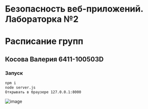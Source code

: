 # Безопасность веб-приложений. Лабораторка №2

# Расписание групп
## Косова Валерия 6411-100503D

### Запуск 
```sh
npm i
node server.js
Открывать в браузере 127.0.0.1:8000
```
![image](https://sun9-48.userapi.com/impg/GS3dLo16rMx0GZVAK33fZdG_5-3eZ-29xzy6Uw/_MgnWWrp0sM.jpg?size=1220x920&quality=96&sign=f60c2c34cc6aaa54daa42821751d68f3&type=album)
